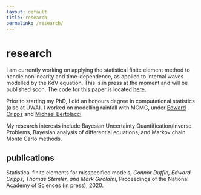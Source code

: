 ```yaml
---
layout: default
title: research
permalink: /research/
---
```


# research

I am currently working on applying the statistical finite element method to
handle nonlinearity and time-dependence, as applied to internal waves modelled
by the KdV equation. This is in press at the moment and will be published soon.
The code for this paper is located 
[here](https://www.github.com/connor-duffin/statkdv-paper).

Prior to starting my PhD, I did an honours degree in computational statistics (also
at UWA). I worked on modelling rainfall with MCMC, under
[Edward Cripps](https://research-repository.uwa.edu.au/en/persons/edward-cripps)
and [Michael Bertolacci](https://mbertolacci.github.io).

My research interests include Bayesian Uncertainty Quantification/Inverse
Problems, Bayesian analysis of differential equations, and Markov chain Monte
Carlo methods.

## publications

Statistical finite elements for misspecified models, *Connor Duffin, Edward
Cripps, Thomas Stemler, and Mark Girolami*, Proceedings of the National Academy
of Sciences (in press), 2020.
